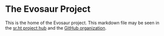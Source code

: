 # The Evosaur Project

This is the home of the Evosaur project. This markdown file may be seen in the
[sr.ht project hub](https://sr.ht/~runxiyu/evosaur) and the [GitHub
organization](https://github.com/evosaur).
